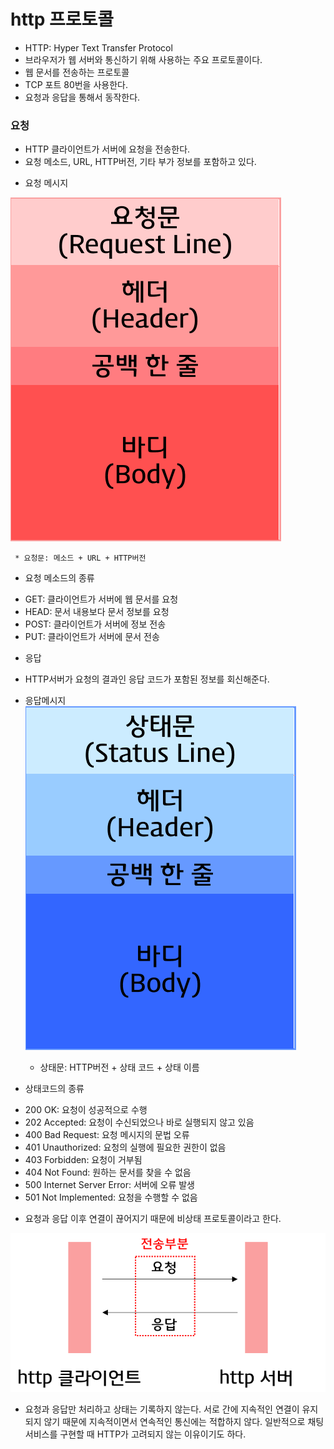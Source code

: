 # http 프로토콜

- HTTP: Hyper Text Transfer Protocol
- 브라우저가 웹 서버와 통신하기 위해 사용하는 주요 프로토콜이다.
- 웹 문서를 전송하는 프로토콜
- TCP 포트 80번을 사용한다.
- 요청과 응답을 통해서 동작한다.

### 요청
 *  HTTP 클라이언트가 서버에 요청을 전송한다.
 * 요청 메소드, URL, HTTP버전, 기타 부가 정보를 포함하고 있다.
- 요청 메시지

![request](request.png)
     
     * 요청문: 메소드 + URL + HTTP버전

- 요청 메소드의 종류
 * GET: 클라이언트가 서버에 웹 문서를 요청
 * HEAD: 문서 내용보다 문서 정보를 요청
 * POST: 클라이언트가 서버에 정보 전송
 * PUT: 클라이언트가 서버에 문서 전송

- 응답
* HTTP서버가 요청의 결과인 응답 코드가 포함된 정보를 회신해준다.
* 응답메시지
![respond](respond.png)
 
   * 상태문: HTTP버전 + 상태 코드 + 상태 이름

- 상태코드의 종류
 * 200 OK: 요청이 성공적으로 수행
 * 202 Accepted: 요청이 수신되었으나 바로 실행되지 않고 있음
 * 400 Bad Request: 요청 메시지의 문법 오류
 * 401 Unauthorized: 요청의 실행에 필요한 권한이 없음
 * 403 Forbidden: 요청이 거부됨
 * 404 Not Found: 원하는 문서를 찾을 수 없음
 * 500 Internet Server Error: 서버에 오류 발생
 * 501 Not Implemented: 요청을 수행할 수 없음

- 요청과 응답 이후 연결이 끊어지기 때문에 비상태 프로토콜이라고 한다.

![stateless](stateless.png)
- 요청과 응답만 처리하고 상태는 기록하지 않는다. 서로 간에 지속적인 연결이 유지되지 않기 때문에 지속적이면서 연속적인 통신에는 적합하지 않다. 일반적으로 채팅 서비스를 구현할 때 HTTP가 고려되지 않는 이유이기도 하다.
